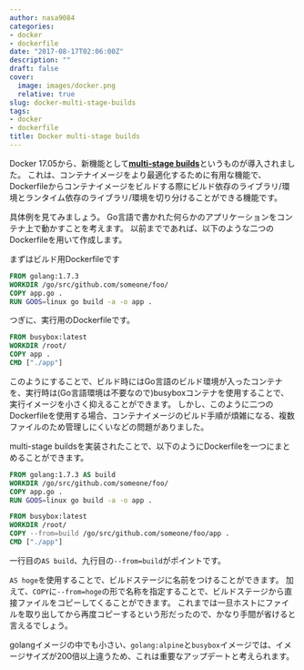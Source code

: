 ```yaml
---
author: nasa9084
categories:
- docker
- dockerfile
date: "2017-08-17T02:06:00Z"
description: ""
draft: false
cover:
  image: images/docker.png
  relative: true
slug: docker-multi-stage-builds
tags:
- docker
- dockerfile
title: Docker multi-stage builds
---
```



Docker 17.05から、新機能として[**multi-stage builds**](https://docs.docker.com/engine/userguide/eng-image/multistage-build/)というものが導入されました。
これは、コンテナイメージをより最適化するために有用な機能で、Dockerfileからコンテナイメージをビルドする際にビルド依存のライブラリ/環境とランタイム依存のライブラリ/環境を切り分けることができる機能です。

具体例を見てみましょう。
Go言語で書かれた何らかのアプリケーションをコンテナ上で動かすことを考えます。
以前までであれば、以下のような二つのDockerfileを用いて作成します。

まずはビルド用Dockerfileです

``` dockerfile
FROM golang:1.7.3
WORKDIR /go/src/github.com/someone/foo/
COPY app.go .
RUN GOOS=linux go build -a -o app .
```

つぎに、実行用のDockerfileです。

``` dockerfile
FROM busybox:latest
WORKDIR /root/
COPY app .
CMD ["./app"]
```

このようにすることで、ビルド時にはGo言語のビルド環境が入ったコンテナを、実行時は(Go言語環境は不要なので)busyboxコンテナを使用することで、実行イメージを小さく抑えることができます。
しかし、このように二つのDockerfileを使用する場合、コンテナイメージのビルド手順が煩雑になる、複数ファイルのため管理しにくいなどの問題がありました。

multi-stage buildsを実装されたことで、以下のようにDockerfileを一つにまとめることができます。

``` dockerfile
FROM golang:1.7.3 AS build
WORKDIR /go/src/github.com/someone/foo/
COPY app.go .
RUN GOOS=linux go build -a -o app .

FROM busybox:latest
WORKDIR /root/
COPY --from=build /go/src/github.com/someone/foo/app .
CMD ["./app"]
```

一行目の`AS build`、九行目の`--from=build`がポイントです。

`AS hoge`を使用することで、ビルドステージに名前をつけることができます。
加えて、`COPY`に`--from=hoge`の形で名称を指定することで、ビルドステージから直接ファイルをコピーしてくることができます。
これまでは一旦ホストにファイルを取り出してから再度コピーするという形だったので、かなり手間が省けると言えるでしょう。

golangイメージの中でも小さい、`golang:alpine`と`busybox`イメージでは、イメージサイズが200倍以上違うため、これは重要なアップデートと考えられます。

